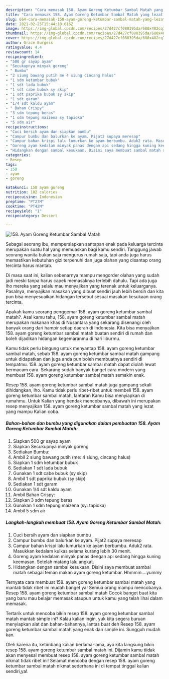```yaml
---
description: "Cara memasak 158. Ayam Goreng Ketumbar Sambal Matah yang lezat Untuk Jualan"
title: "Cara memasak 158. Ayam Goreng Ketumbar Sambal Matah yang lezat Untuk Jualan"
slug: 664-cara-memasak-158-ayam-goreng-ketumbar-sambal-matah-yang-lezat-untuk-jualan
date: 2021-02-25T15:44:10.616Z
image: https://img-global.cpcdn.com/recipes/27d427cf080395da/680x482cq70/158-ayam-goreng-ketumbar-sambal-matah-foto-resep-utama.jpg
thumbnail: https://img-global.cpcdn.com/recipes/27d427cf080395da/680x482cq70/158-ayam-goreng-ketumbar-sambal-matah-foto-resep-utama.jpg
cover: https://img-global.cpcdn.com/recipes/27d427cf080395da/680x482cq70/158-ayam-goreng-ketumbar-sambal-matah-foto-resep-utama.jpg
author: Grace Burgess
ratingvalue: 4.4
reviewcount: 14
recipeingredient:
- "500 gr sayap ayam"
- "Secukupnya minyak goreng"
- " Bumbu"
- "2 siung bawang putih me 4 siung cincang halus"
- "1 sdm ketumbar bubuk"
- "1 sdt lada bubuk"
- "1 sdt cabe bubuk sy skip"
- "1 sdt paprika bubuk sy skip"
- "1 sdt garam"
- "1/4 sdt kaldu ayam"
- " Bahan Crispy"
- "3 sdm tepung beras"
- "1 sdm tepung maizena sy tapioka"
- "5 sdm air"
recipeinstructions:
- "Cuci bersih ayam dan siapkan bumbu"
- "Campur bumbu dan balurkan ke ayam. Pijat2 supaya meresap"
- "Campur bahan krispi lalu lumurkan ke ayam berbumbu. Aduk2 rata. Masukkan kedalam kulkas selama kurang lebih 30 menit."
- "Goreng ayam kedalam minyak panas dengan api sedang hingga kuning keemasan. Setelah matang lalu angkat."
- "Hidangkan dengan sambal kesukaan. Disini saya membuat sambal matah sebagai teman makan ayam goreng ketumbar. Hhmmm....yummy"
categories:
- Resep
tags:
- 158
- ayam
- goreng

katakunci: 158 ayam goreng 
nutrition: 182 calories
recipecuisine: Indonesian
preptime: "PT27M"
cooktime: "PT42M"
recipeyield: "1"
recipecategory: Dessert

---
```



![158. Ayam Goreng Ketumbar Sambal Matah](https://img-global.cpcdn.com/recipes/27d427cf080395da/680x482cq70/158-ayam-goreng-ketumbar-sambal-matah-foto-resep-utama.jpg)

Sebagai seorang ibu, mempersiapkan santapan enak pada keluarga tercinta merupakan suatu hal yang memuaskan bagi kamu sendiri. Tanggung jawab seorang  wanita bukan saja mengurus rumah saja, tapi anda juga harus memastikan kebutuhan gizi terpenuhi dan juga olahan yang disantap orang tercinta harus mantab.

Di masa  saat ini, kalian sebenarnya mampu mengorder olahan yang sudah jadi meski tanpa harus capek memasaknya terlebih dahulu. Tapi ada juga lho mereka yang selalu mau menyajikan yang terenak untuk keluarganya. Pasalnya, menyajikan masakan yang dibuat sendiri jauh lebih bersih dan kita pun bisa menyesuaikan hidangan tersebut sesuai masakan kesukaan orang tercinta. 



Apakah kamu seorang penggemar 158. ayam goreng ketumbar sambal matah?. Asal kamu tahu, 158. ayam goreng ketumbar sambal matah merupakan makanan khas di Nusantara yang sekarang disenangi oleh banyak orang dari hampir setiap daerah di Indonesia. Kita bisa menyajikan 158. ayam goreng ketumbar sambal matah buatan sendiri di rumah dan boleh dijadikan hidangan kegemaranmu di hari liburmu.

Kamu tidak perlu bingung untuk menyantap 158. ayam goreng ketumbar sambal matah, sebab 158. ayam goreng ketumbar sambal matah gampang untuk didapatkan dan juga anda pun boleh membuatnya sendiri di tempatmu. 158. ayam goreng ketumbar sambal matah dapat diolah lewat bermacam cara. Sekarang sudah banyak banget cara modern yang membuat 158. ayam goreng ketumbar sambal matah semakin enak.

Resep 158. ayam goreng ketumbar sambal matah juga gampang sekali dihidangkan, lho. Kamu tidak perlu ribet-ribet untuk membeli 158. ayam goreng ketumbar sambal matah, lantaran Kamu bisa menyiapkan di rumahmu. Untuk Kalian yang hendak mencobanya, dibawah ini merupakan resep menyajikan 158. ayam goreng ketumbar sambal matah yang lezat yang mampu Kalian coba.

<!--inarticleads1-->

##### Bahan-bahan dan bumbu yang digunakan dalam pembuatan 158. Ayam Goreng Ketumbar Sambal Matah:

1. Siapkan 500 gr sayap ayam
1. Siapkan Secukupnya minyak goreng
1. Sediakan  Bumbu:
1. Ambil 2 siung bawang putih (me: 4 siung, cincang halus)
1. Siapkan 1 sdm ketumbar bubuk
1. Sediakan 1 sdt lada bubuk
1. Gunakan 1 sdt cabe bubuk (sy skip)
1. Ambil 1 sdt paprika bubuk (sy skip)
1. Sediakan 1 sdt garam
1. Gunakan 1/4 sdt kaldu ayam
1. Ambil  Bahan Crispy:
1. Siapkan 3 sdm tepung beras
1. Gunakan 1 sdm tepung maizena (sy: tapioka)
1. Ambil 5 sdm air




<!--inarticleads2-->

##### Langkah-langkah membuat 158. Ayam Goreng Ketumbar Sambal Matah:

1. Cuci bersih ayam dan siapkan bumbu
1. Campur bumbu dan balurkan ke ayam. Pijat2 supaya meresap
1. Campur bahan krispi lalu lumurkan ke ayam berbumbu. Aduk2 rata. Masukkan kedalam kulkas selama kurang lebih 30 menit.
1. Goreng ayam kedalam minyak panas dengan api sedang hingga kuning keemasan. Setelah matang lalu angkat.
1. Hidangkan dengan sambal kesukaan. Disini saya membuat sambal matah sebagai teman makan ayam goreng ketumbar. Hhmmm....yummy




Ternyata cara membuat 158. ayam goreng ketumbar sambal matah yang mantab tidak ribet ini mudah banget ya! Semua orang mampu mencobanya. Resep 158. ayam goreng ketumbar sambal matah Cocok banget buat kita yang baru mau belajar memasak ataupun untuk kamu yang telah lihai dalam memasak.

Tertarik untuk mencoba bikin resep 158. ayam goreng ketumbar sambal matah mantab simple ini? Kalau kalian ingin, yuk kita segera buruan menyiapkan alat dan bahan-bahannya, lantas buat deh Resep 158. ayam goreng ketumbar sambal matah yang enak dan simple ini. Sungguh mudah kan. 

Oleh karena itu, ketimbang kalian berlama-lama, ayo kita langsung bikin resep 158. ayam goreng ketumbar sambal matah ini. Dijamin kamu tiidak akan menyesal membuat resep 158. ayam goreng ketumbar sambal matah nikmat tidak ribet ini! Selamat mencoba dengan resep 158. ayam goreng ketumbar sambal matah nikmat sederhana ini di tempat tinggal kalian sendiri,ya!.

